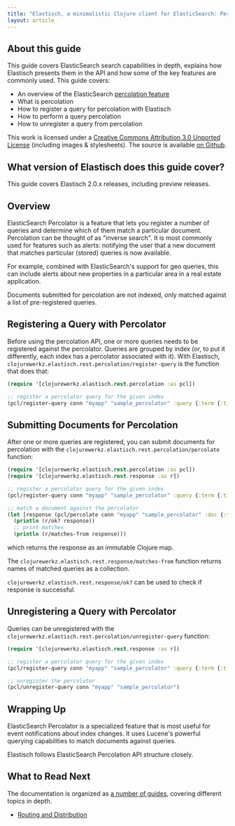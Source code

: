 ```yaml
---
title: "Elastisch, a minimalistic Clojure client for ElasticSearch: Percolation"
layout: article
---
```


## About this guide

This guide covers ElasticSearch search capabilities in depth, explains
how Elastisch presents them in the API and how some of the key
features are commonly used. This guide covers:

 * An overview of the ElasticSearch [percolation feature](http://www.elasticsearch.org/guide/en/elasticsearch/reference/current/search-percolate.html)
 * What is percolation
 * How to register a query for percolation with Elastisch
 * How to perform a query percolation
 * How to unregister a query from percolation

This work is licensed under a <a rel="license"
href="http://creativecommons.org/licenses/by/3.0/">Creative Commons
Attribution 3.0 Unported License</a> (including images &
stylesheets). The source is available [on
Github](https://github.com/clojurewerkz/elastisch.docs).



## What version of Elastisch does this guide cover?

This guide covers Elastisch 2.0.x releases, including preview releases.



## Overview

ElasticSearch Percolator is a feature that lets you register a number
of queries and determine which of them match a particular
document. Percolation can be thought of as "inverse search". It is
most commonly used for features such as alerts: notifying the user
that a new document that matches particular (stored) queries is now
available.

For example, combined with ElasticSearch's support for geo queries,
this can include alerts about new properties in a particular area in a
real estate application.

Documents submitted for percolation are not indexed, only matched
against a list of pre-registered queries.


## Registering a Query with Percolator

Before using the percolation API, one or more queries needs to be
registered against the percolator. Queries are grouped by index (or,
to put it differently, each index has a percolator associated with
it). With Elastisch,
`clojurewerkz.elastisch.rest.percolation/register-query` is the
function that does that:

``` clojure
(require '[clojurewerkz.elastisch.rest.percolation :as pcl])

;; register a percolator query for the given index
(pcl/register-query conn "myapp" "sample_percolator" :query {:term {:title "search"}})
```


## Submitting Documents for Percolation

After one or more queries are registered, you can submit documents for
percolation with the `clojurewerkz.elastisch.rest.percolation/percolate` function:

``` clojure
(require '[clojurewerkz.elastisch.rest.percolation :as pcl])
(require '[clojurewerkz.elastisch.rest.response :as r])

;; register a percolator query for the given index
(pcl/register-query conn "myapp" "sample_percolator" :query {:term {:title "search"}})

;; match a document against the percolator
(let [response (pcl/percolate conn "myapp" "sample_percolator" :doc {:title "You know, for search"})]
  (println (r/ok? response))
  ;; print matches
  (println (r/matches-from response)))
```

which returns the response as an immutable Clojure map.

The `clojurewerkz.elastisch.rest.response/matches-from` function
returns names of matched queries as a collection.

`clojurewerkz.elastisch.rest.response/ok?` can be used to check if
response is successful.


## Unregistering a Query with Percolator

Queries can be unregistered with the
`clojurewerkz.elastisch.rest.percolation/unregister-query` function:

``` clojure
(require '[clojurewerkz.elastisch.rest.response :as r])

;; register a percolator query for the given index
(pcl/register-query conn "myapp" "sample_percolator" :query {:term {:title "search"}})

;; unregister the percolator
(pcl/unregister-query conn "myapp" "sample_percolator")
```


## Wrapping Up

ElasticSearch Percolator is a specialized feature that is most useful
for event notifications about index changes. It uses Lucene's powerful
querying capabilities to match documents against queries.

Elastisch follows ElasticSearch Percolation API structure closely.


## What to Read Next

The documentation is organized as [a number of
guides](/articles/guides.html), covering different topics in depth.

 * [Routing and Distribution](/articles/distribution.html)
